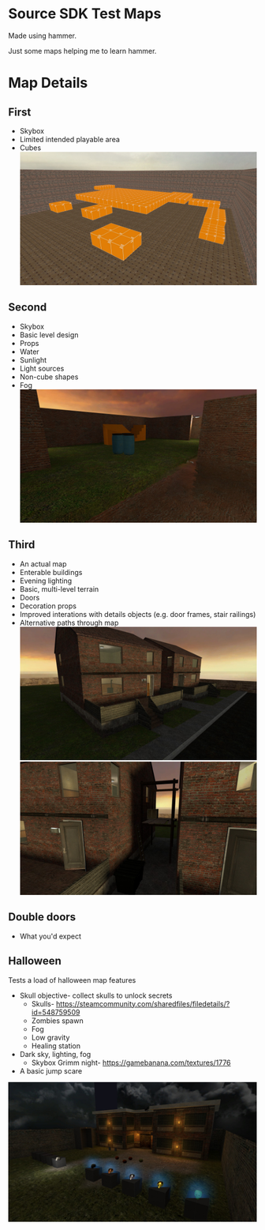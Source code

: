 # Source SDK Test Maps
Made using hammer.

Just some maps helping me to learn hammer.


# Map Details


## First
* Skybox
* Limited intended playable area
* Cubes
![Some blocks](/Screenshots/first.jpg)

## Second
* Skybox
* Basic level design
* Props
* Water
* Sunlight
* Light sources
* Non-cube shapes
* Fog
![Water, lamps, props and walls](/Screenshots/second.jpg)

## Third
* An actual map
* Enterable buildings
* Evening lighting
* Basic, multi-level terrain
* Doors
* Decoration props
* Improved interations with details objects (e.g. door frames, stair railings)
* Alternative paths through map
![Two houses](/Screenshots/third.jpg)
![Alleyway](/Screenshots/third-2.jpg)

## Double doors
* What you'd expect


## Halloween
Tests a load of halloween map features

* Skull objective- collect skulls to unlock secrets
    * Skulls- https://steamcommunity.com/sharedfiles/filedetails/?id=548759509
    * Zombies spawn
    * Fog
    * Low gravity
    * Healing station
* Dark sky, lighting, fog
    * Skybox Grimm night- https://gamebanana.com/textures/1776
* A basic jump scare

![Two houses](/Screenshots/halloween.jpg)
